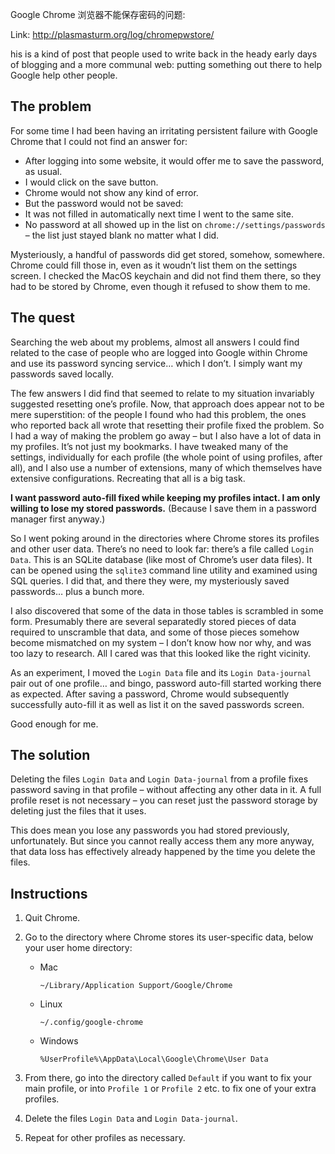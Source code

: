 Google Chrome 浏览器不能保存密码的问题:

Link: http://plasmasturm.org/log/chromepwstore/

his is a kind of post that people used to write back in the heady early days of blogging and a more communal web: putting something out there to help Google help other people.

## The problem

For some time I had been having an irritating persistent failure with Google Chrome that I could not find an answer for:

- After logging into some website, it would offer me to save the password, as usual.
- I would click on the save button.
- Chrome would not show any kind of error.
- But the password would not be saved:
- It was not filled in automatically next time I went to the same site.
- No password at all showed up in the list on `chrome://settings/passwords` – the list just stayed blank no matter what I did.

Mysteriously, a handful of passwords did get stored, somehow, somewhere. Chrome could fill those in, even as it woudn’t list them on the settings screen. I checked the MacOS keychain and did not find them there, so they had to be stored by Chrome, even though it refused to show them to me.

## The quest

Searching the web about my problems, almost all answers I could find related to the case of people who are logged into Google within Chrome and use its password syncing service… which I don’t. I simply want my passwords saved locally.

The few answers I did find that seemed to relate to my situation invariably suggested resetting one’s profile. Now, that approach does appear not to be mere superstition: of the people I found who had this problem, the ones who reported back all wrote that resetting their profile fixed the problem. So I had a way of making the problem go away – but I also have a lot of data in my profiles. It’s not just my bookmarks. I have tweaked many of the settings, individually for each profile (the whole point of using profiles, after all), and I also use a number of extensions, many of which themselves have extensive configurations. Recreating that all is a big task.

**I want password auto-fill fixed while keeping my profiles intact. I am only willing to lose my stored passwords.** (Because I save them in a password manager first anyway.)

So I went poking around in the directories where Chrome stores its profiles and other user data. There’s no need to look far: there’s a file called `Login Data`. This is an SQLite database (like most of Chrome’s user data files). It can be opened using the `sqlite3` command line utility and examined using SQL queries. I did that, and there they were, my mysteriously saved passwords… plus a bunch more.

I also discovered that some of the data in those tables is scrambled in some form. Presumably there are several separatedly stored pieces of data required to unscramble that data, and some of those pieces somehow become mismatched on my system – I don’t know how nor why, and was too lazy to research. All I cared was that this looked like the right vicinity.

As an experiment, I moved the `Login Data` file and its `Login Data-journal` pair out of one profile… and bingo, password auto-fill started working there as expected. After saving a password, Chrome would subsequently successfully auto-fill it as well as list it on the saved passwords screen.

Good enough for me.

## The solution

Deleting the files `Login Data` and `Login Data-journal` from a profile fixes password saving in that profile – without affecting any other data in it. A full profile reset is not necessary – you can reset just the password storage by deleting just the files that it uses.

This does mean you lose any passwords you had stored previously, unfortunately. But since you cannot really access them any more anyway, that data loss has effectively already happened by the time you delete the files.

## Instructions

1. Quit Chrome.

2. Go to the directory where Chrome stores its user-specific data, below your user home directory:

   - Mac

     `~/Library/Application Support/Google/Chrome`

   - Linux

     `~/.config/google-chrome`

   - Windows

     `%UserProfile%\AppData\Local\Google\Chrome\User Data`

3. From there, go into the directory called `Default` if you want to fix your main profile, or into `Profile 1` or `Profile 2` etc. to fix one of your extra profiles.

4. Delete the files `Login Data` and `Login Data-journal`.

5. Repeat for other profiles as necessary.